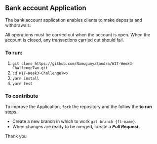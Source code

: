 

## Bank account Application
The bank account application enables clients to make deposits and withdrawals.

All operations must be carried out when the account is open. When the account is closed, any transactions carried out should fail.

### To run:

1. `git clone https://github.com/NamugumyaSandra/WIT-Week3-ChallengeTwo.git`
2. `cd WIT-Week3-ChallengeTwo`
3. `yarn install`
4. `yarn test`

### To contribute

To improve the Application, `fork` the repository and the follow the **to run** steps.
* Create a new branch in which to work `git branch {ft-name}`.
* When changes are ready to be merged, create a ***Pull Request***.

Thank you

